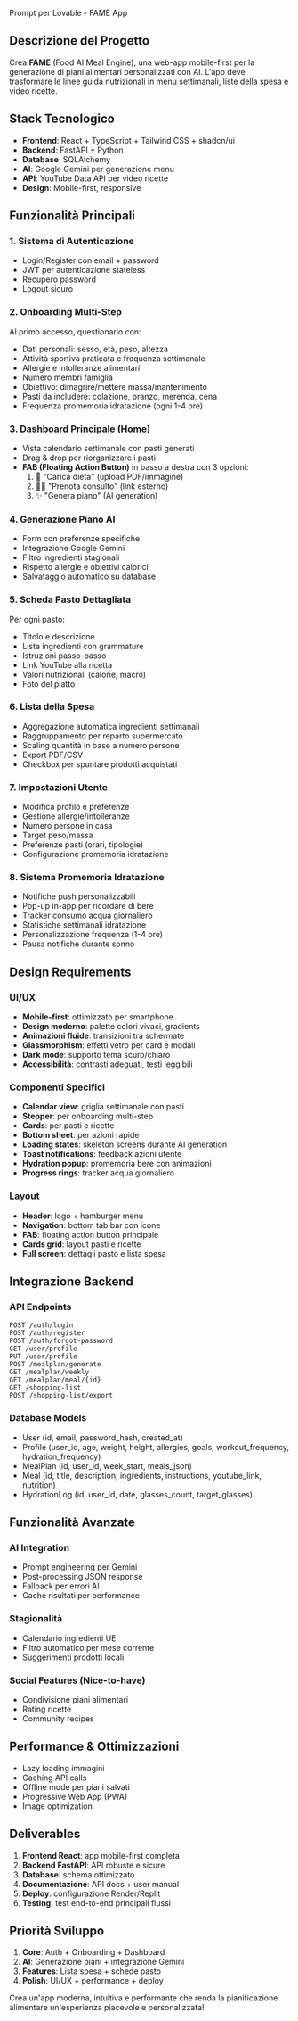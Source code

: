 Prompt per Lovable - FAME App

## Descrizione del Progetto
Crea **FAME** (Food AI Meal Engine), una web-app mobile-first per la generazione di piani alimentari personalizzati con AI. L'app deve trasformare le linee guida nutrizionali in menu settimanali, liste della spesa e video ricette.

## Stack Tecnologico
- **Frontend**: React + TypeScript + Tailwind CSS + shadcn/ui
- **Backend**: FastAPI + Python
- **Database**: SQLAlchemy
- **AI**: Google Gemini per generazione menu
- **API**: YouTube Data API per video ricette
- **Design**: Mobile-first, responsive

## Funzionalità Principali

### 1. Sistema di Autenticazione
- Login/Register con email + password
- JWT per autenticazione stateless
- Recupero password
- Logout sicuro

### 2. Onboarding Multi-Step
Al primo accesso, questionario con:
- Dati personali: sesso, età, peso, altezza
- Attività sportiva praticata e frequenza settimanale
- Allergie e intolleranze alimentari
- Numero membri famiglia
- Obiettivo: dimagrire/mettere massa/mantenimento
- Pasti da includere: colazione, pranzo, merenda, cena
- Frequenza promemoria idratazione (ogni 1-4 ore)

### 3. Dashboard Principale (Home)
- Vista calendario settimanale con pasti generati
- Drag & drop per riorganizzare i pasti
- **FAB (Floating Action Button)** in basso a destra con 3 opzioni:
  1. 📄 "Carica dieta" (upload PDF/immagine)
  2. 👩‍⚕️ "Prenota consulto" (link esterno)
  3. ✨ "Genera piano" (AI generation)

### 4. Generazione Piano AI
- Form con preferenze specifiche
- Integrazione Google Gemini
- Filtro ingredienti stagionali
- Rispetto allergie e obiettivi calorici
- Salvataggio automatico su database

### 5. Scheda Pasto Dettagliata
Per ogni pasto:
- Titolo e descrizione
- Lista ingredienti con grammature
- Istruzioni passo-passo
- Link YouTube alla ricetta
- Valori nutrizionali (calorie, macro)
- Foto del piatto

### 6. Lista della Spesa
- Aggregazione automatica ingredienti settimanali
- Raggruppamento per reparto supermercato
- Scaling quantità in base a numero persone
- Export PDF/CSV
- Checkbox per spuntare prodotti acquistati

### 7. Impostazioni Utente
- Modifica profilo e preferenze
- Gestione allergie/intolleranze
- Numero persone in casa
- Target peso/massa
- Preferenze pasti (orari, tipologie)
- Configurazione promemoria idratazione

### 8. Sistema Promemoria Idratazione
- Notifiche push personalizzabili
- Pop-up in-app per ricordare di bere
- Tracker consumo acqua giornaliero
- Statistiche settimanali idratazione
- Personalizzazione frequenza (1-4 ore)
- Pausa notifiche durante sonno

## Design Requirements

### UI/UX
- **Mobile-first**: ottimizzato per smartphone
- **Design moderno**: palette colori vivaci, gradients
- **Animazioni fluide**: transizioni tra schermate
- **Glassmorphism**: effetti vetro per card e modali
- **Dark mode**: supporto tema scuro/chiaro
- **Accessibilità**: contrasti adeguati, testi leggibili

### Componenti Specifici
- **Calendar view**: griglia settimanale con pasti
- **Stepper**: per onboarding multi-step
- **Cards**: per pasti e ricette
- **Bottom sheet**: per azioni rapide
- **Loading states**: skeleton screens durante AI generation
- **Toast notifications**: feedback azioni utente
- **Hydration popup**: promemoria bere con animazioni
- **Progress rings**: tracker acqua giornaliero

### Layout
- **Header**: logo + hamburger menu
- **Navigation**: bottom tab bar con icone
- **FAB**: floating action button principale
- **Cards grid**: layout pasti e ricette
- **Full screen**: dettagli pasto e lista spesa

## Integrazione Backend

### API Endpoints
```
POST /auth/login
POST /auth/register
POST /auth/forgot-password
GET /user/profile
PUT /user/profile
POST /mealplan/generate
GET /mealplan/weekly
GET /mealplan/meal/{id}
GET /shopping-list
POST /shopping-list/export
```

### Database Models
- User (id, email, password_hash, created_at)
- Profile (user_id, age, weight, height, allergies, goals, workout_frequency, hydration_frequency)
- MealPlan (id, user_id, week_start, meals_json)
- Meal (id, title, description, ingredients, instructions, youtube_link, nutrition)
- HydrationLog (id, user_id, date, glasses_count, target_glasses)

## Funzionalità Avanzate

### AI Integration
- Prompt engineering per Gemini
- Post-processing JSON response
- Fallback per errori AI
- Cache risultati per performance

### Stagionalità
- Calendario ingredienti UE
- Filtro automatico per mese corrente
- Suggerimenti prodotti locali

### Social Features (Nice-to-have)
- Condivisione piani alimentari
- Rating ricette
- Community recipes

## Performance & Ottimizzazioni
- Lazy loading immagini
- Caching API calls
- Offline mode per piani salvati
- Progressive Web App (PWA)
- Image optimization

## Deliverables
1. **Frontend React**: app mobile-first completa
2. **Backend FastAPI**: API robuste e sicure
3. **Database**: schema ottimizzato
4. **Documentazione**: API docs + user manual
5. **Deploy**: configurazione Render/Replit
6. **Testing**: test end-to-end principali flussi

## Priorità Sviluppo
1. **Core**: Auth + Onboarding + Dashboard
2. **AI**: Generazione piani + integrazione Gemini
3. **Features**: Lista spesa + schede pasto
4. **Polish**: UI/UX + performance + deploy

Crea un'app moderna, intuitiva e performante che renda la pianificazione alimentare un'esperienza piacevole e personalizzata!
